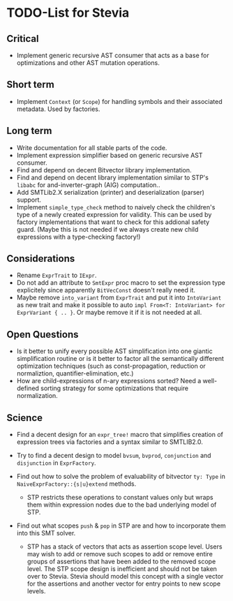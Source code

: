 # TODO-List for Stevia

## Critical

- Implement generic recursive AST consumer that acts as a base for optimizations and other AST mutation operations.

## Short term

- Implement `Context` (or `Scope`) for handling symbols and their associated metadata. Used by factories.

## Long term

- Write documentation for all stable parts of the code.
- Implement expression simplifier based on generic recursive AST consumer.
- Find and depend on decent Bitvector library implementation.
- Find and depend on decent library implementation similar to STP's `libabc` for and-inverter-graph (AIG) computation..
- Add SMTLib2.X serialization (printer) and deserialization (parser) support.
- Implement `simple_type_check` method to naively check the children's type of a newly created expression for validity. This can be used by factory implementations that want to check for this addional safety guard. (Maybe this is not needed if we always create new child expressions with a type-checking factory!)

## Considerations

- Rename `ExprTrait` to `IExpr`.
- Do not add an attribute to `SmtExpr` proc macro to set the expression type explicitely since apparently `BitVecConst` doesn't really need it.
- Maybe remove `into_variant` from `ExprTrait` and put it into `IntoVariant` as new trait and make it possible to auto `impl From<T: IntoVariant> for ExprVariant { .. }`. Or maybe remove it if it is not needed at all.

## Open Questions

- Is it better to unify every possible AST simplification into one giantic simplification routine or is it better to factor all the semantically different optimization techniques (such as const-propagation, reduction or normaliztion, quantifier-elimination, etc.)
- How are child-expressions of n-ary expressions sorted? Need a well-defined sorting strategy for some optimizations that require normalization.

## Science

- Find a decent design for an `expr_tree!` macro that simplifies creation of expression trees via factories and a syntax similar to SMTLIB2.0.
- Try to find a decent design to model `bvsum`, `bvprod`, `conjunction` and `disjunction` in `ExprFactory`.

- Find out how to solve the problem of evaluability of bitvector `ty: Type` in `NaiveExprFactory::{s|u}extend` methods.
	- STP restricts these operations to constant values only but wraps them within expression nodes due to the bad underlying model of STP.
- Find out what scopes `push` & `pop` in STP are and how to incorporate them into this SMT solver.
	- STP has a stack of vectors that acts as assertion scope level. Users may wish to add or remove such scopes to add or remove entire
	   groups of assertions that have been added to the removed scope level. The STP scope design is inefficient and should not be taken over to Stevia. Stevia should model this concept with a single vector for the assertions and another vector for entry points to new scope levels.
